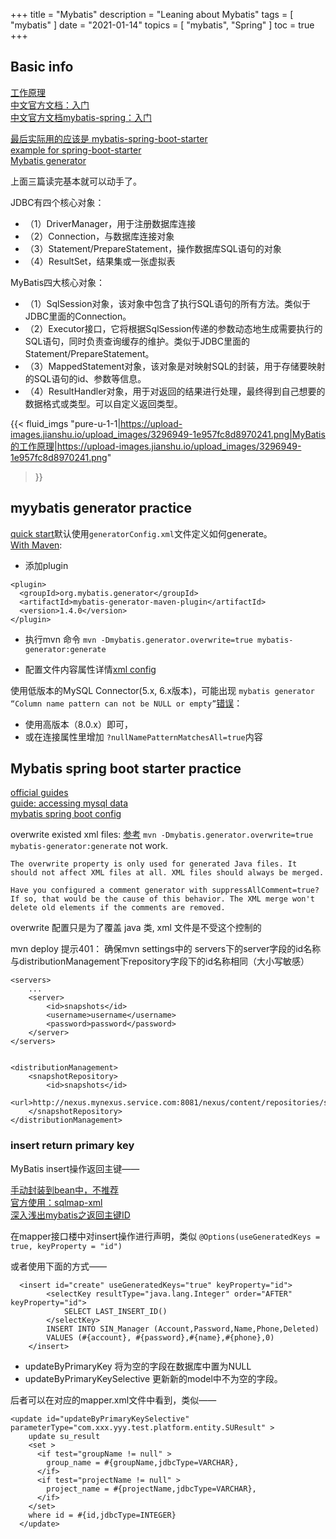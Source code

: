 +++
title = "Mybatis"
description = "Leaning about Mybatis"
tags = [
    "mybatis"
]
date = "2021-01-14"
topics = [
    "mybatis",
    "Spring"
]
toc = true
+++


## Basic info

[工作原理](http://www.mybatis.cn/archives/706.html)   
[中文官方文档：入门](https://mybatis.org/mybatis-3/zh/getting-started.html)  
[中文官方文档mybatis-spring：入门](http://mybatis.org/spring/zh/)

[最后实际用的应该是 mybatis-spring-boot-starter](http://mybatis.org/spring-boot-starter/mybatis-spring-boot-autoconfigure/)  
[example for spring-boot-starter](https://github.com/mybatis/spring-boot-starter)  
[Mybatis generator](https://mybatis.org/generator/index.html)

上面三篇读完基本就可以动手了。

JDBC有四个核心对象：
- （1）DriverManager，用于注册数据库连接  
- （2）Connection，与数据库连接对象  
- （3）Statement/PrepareStatement，操作数据库SQL语句的对象  
- （4）ResultSet，结果集或一张虚拟表  

MyBatis四大核心对象：
- （1）SqlSession对象，该对象中包含了执行SQL语句的所有方法。类似于JDBC里面的Connection。
- （2）Executor接口，它将根据SqlSession传递的参数动态地生成需要执行的SQL语句，同时负责查询缓存的维护。类似于JDBC里面的Statement/PrepareStatement。
- （3）MappedStatement对象，该对象是对映射SQL的封装，用于存储要映射的SQL语句的id、参数等信息。
- （4）ResultHandler对象，用于对返回的结果进行处理，最终得到自己想要的数据格式或类型。可以自定义返回类型。

{{< fluid_imgs
  "pure-u-1-1|https://upload-images.jianshu.io/upload_images/3296949-1e957fc8d8970241.png|MyBatis的工作原理|https://upload-images.jianshu.io/upload_images/3296949-1e957fc8d8970241.png"
>}}

## myybatis generator practice

[quick start](https://mybatis.org/generator/quickstart.html)默认使用`generatorConfig.xml`文件定义如何generate。   
[With Maven](https://mybatis.org/generator/running/runningWithMaven.html):  

- 添加plugin

```
<plugin>
  <groupId>org.mybatis.generator</groupId>
  <artifactId>mybatis-generator-maven-plugin</artifactId>
  <version>1.4.0</version>
</plugin>
```
- 执行mvn 命令 `mvn -Dmybatis.generator.overwrite=true mybatis-generator:generate`

- 配置文件内容属性详情[xml config](https://mybatis.org/generator/configreference/xmlconfig.html)

使用低版本的MySQL Connector(5.x, 6.x版本)，可能出现 `mybatis generator “Column name pattern can not be NULL or empty”`[错误](https://stackoverflow.com/a/39270234/1087122)：  
- 使用高版本（8.0.x）即可，
- 或在连接属性里增加 `?nullNamePatternMatchesAll=true`内容

## Mybatis spring boot starter practice

[official guides](https://spring.io/guides)  
[guide: accessing mysql data](https://spring.io/guides/gs/accessing-data-mysql/)  
[mybatis spring boot config](http://mybatis.org/spring-boot-starter/mybatis-spring-boot-autoconfigure/)


overwrite existed xml files: [参考](https://segmentfault.com/a/1190000013038272)
`mvn -Dmybatis.generator.overwrite=true mybatis-generator:generate` not work.

```
The overwrite property is only used for generated Java files. It should not affect XML files at all. XML files should always be merged.

Have you configured a comment generator with suppressAllComment=true? If so, that would be the cause of this behavior. The XML merge won't delete old elements if the comments are removed.

```
overwrite 配置只是为了覆盖 java 类, xml 文件是不受这个控制的

mvn deploy 提示401： 
确保mvn settings中的 servers下的server字段的id名称与distributionManagement下repository字段下的id名称相同（大小写敏感）

```
<servers>
    ...
    <server>
        <id>snapshots</id>
        <username>username</username>
        <password>password</password>
    </server>
</servers>


<distributionManagement>
    <snapshotRepository>
        <id>snapshots</id>
        <url>http://nexus.mynexus.service.com:8081/nexus/content/repositories/snapshots/</url>
    </snapshotRepository>
</distributionManagement>

```

### insert return primary key

MyBatis insert操作返回主键—— 

[手动封装到bean中，不推荐](https://www.cnblogs.com/sxdcgaq8080/p/10869336.html)  
[官方使用：sqlmap-xml](https://mybatis.org/mybatis-3/sqlmap-xml.html)  
[深入浅出mybatis之返回主键ID](https://www.cnblogs.com/nuccch/p/9067305.html)  

在mapper接口楼中对insert操作进行声明，类似 `@Options(useGeneratedKeys = true, keyProperty = "id")` 

或者使用下面的方式——
```
  <insert id="create" useGeneratedKeys="true" keyProperty="id">
        <selectKey resultType="java.lang.Integer" order="AFTER" keyProperty="id">
            SELECT LAST_INSERT_ID()
        </selectKey>
        INSERT INTO SIN_Manager (Account,Password,Name,Phone,Deleted)
        VALUES (#{account}, #{password},#{name},#{phone},0)
    </insert>
```

- updateByPrimaryKey 将为空的字段在数据库中置为NULL
- updateByPrimaryKeySelective 更新新的model中不为空的字段。

后者可以在对应的mapper.xml文件中看到，类似——
```
<update id="updateByPrimaryKeySelective" parameterType="com.xxx.yyy.test.platform.entity.SUResult" >
    update su_result
    <set >
      <if test="groupName != null" >
        group_name = #{groupName,jdbcType=VARCHAR},
      </if>
      <if test="projectName != null" >
        project_name = #{projectName,jdbcType=VARCHAR},
      </if>
    </set>
    where id = #{id,jdbcType=INTEGER}
  </update>
```
